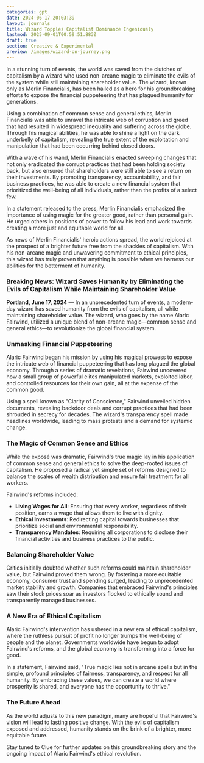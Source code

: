 ```yaml
---
categories: gpt
date: 2024-06-17 20:03:39
layout: journals
title: Wizard Topples Capitalist Dominance Ingeniously
lastmod: 2025-09-01T00:59:51.883Z
draft: true
section: Creative & Experimental
preview: /images/wizard-on-journey.png
---
```

In a stunning turn of events, the world was saved from the clutches of capitalism by a wizard who used non-arcane magic to eliminate the evils of the system while still maintaining shareholder value. The wizard, known only as Merlin Financialis, has been hailed as a hero for his groundbreaking efforts to expose the financial puppeteering that has plagued humanity for generations.

Using a combination of common sense and general ethics, Merlin Financialis was able to unravel the intricate web of corruption and greed that had resulted in widespread inequality and suffering across the globe. Through his magical abilities, he was able to shine a light on the dark underbelly of capitalism, revealing the true extent of the exploitation and manipulation that had been occurring behind closed doors.

With a wave of his wand, Merlin Financialis enacted sweeping changes that not only eradicated the corrupt practices that had been holding society back, but also ensured that shareholders were still able to see a return on their investments. By promoting transparency, accountability, and fair business practices, he was able to create a new financial system that prioritized the well-being of all individuals, rather than the profits of a select few.

In a statement released to the press, Merlin Financialis emphasized the importance of using magic for the greater good, rather than personal gain. He urged others in positions of power to follow his lead and work towards creating a more just and equitable world for all.

As news of Merlin Financialis' heroic actions spread, the world rejoiced at the prospect of a brighter future free from the shackles of capitalism. With his non-arcane magic and unwavering commitment to ethical principles, this wizard has truly proven that anything is possible when we harness our abilities for the betterment of humanity.

### Breaking News: Wizard Saves Humanity by Eliminating the Evils of Capitalism While Maintaining Shareholder Value

**Portland, June 17, 2024** — In an unprecedented turn of events, a modern-day wizard has saved humanity from the evils of capitalism, all while maintaining shareholder value. The wizard, who goes by the name Alaric Fairwind, utilized a unique blend of non-arcane magic—common sense and general ethics—to revolutionize the global financial system.

### Unmasking Financial Puppeteering

Alaric Fairwind began his mission by using his magical prowess to expose the intricate web of financial puppeteering that has long plagued the global economy. Through a series of dramatic revelations, Fairwind uncovered how a small group of powerful elites manipulated markets, exploited labor, and controlled resources for their own gain, all at the expense of the common good.

Using a spell known as "Clarity of Conscience," Fairwind unveiled hidden documents, revealing backdoor deals and corrupt practices that had been shrouded in secrecy for decades. The wizard's transparency spell made headlines worldwide, leading to mass protests and a demand for systemic change.

### The Magic of Common Sense and Ethics

While the exposé was dramatic, Fairwind's true magic lay in his application of common sense and general ethics to solve the deep-rooted issues of capitalism. He proposed a radical yet simple set of reforms designed to balance the scales of wealth distribution and ensure fair treatment for all workers.

Fairwind's reforms included:

- **Living Wages for All**: Ensuring that every worker, regardless of their position, earns a wage that allows them to live with dignity.
- **Ethical Investments**: Redirecting capital towards businesses that prioritize social and environmental responsibility.
- **Transparency Mandates**: Requiring all corporations to disclose their financial activities and business practices to the public.

### Balancing Shareholder Value

Critics initially doubted whether such reforms could maintain shareholder value, but Fairwind proved them wrong. By fostering a more equitable economy, consumer trust and spending surged, leading to unprecedented market stability and growth. Companies that embraced Fairwind's principles saw their stock prices soar as investors flocked to ethically sound and transparently managed businesses.

### A New Era of Ethical Capitalism

Alaric Fairwind's intervention has ushered in a new era of ethical capitalism, where the ruthless pursuit of profit no longer trumps the well-being of people and the planet. Governments worldwide have begun to adopt Fairwind's reforms, and the global economy is transforming into a force for good.

In a statement, Fairwind said, "True magic lies not in arcane spells but in the simple, profound principles of fairness, transparency, and respect for all humanity. By embracing these values, we can create a world where prosperity is shared, and everyone has the opportunity to thrive."

### The Future Ahead

As the world adjusts to this new paradigm, many are hopeful that Fairwind's vision will lead to lasting positive change. With the evils of capitalism exposed and addressed, humanity stands on the brink of a brighter, more equitable future.

Stay tuned to Clue for further updates on this groundbreaking story and the ongoing impact of Alaric Fairwind's ethical revolution.